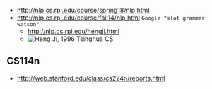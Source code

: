 * http://nlp.cs.rpi.edu/course/spring18/nlp.html
* http://nlp.cs.rpi.edu/course/fall14/nlp.html `Google "slot grammar watson"`
  * http://nlp.cs.rpi.edu/hengji.html
  * ![Heng Ji](http://nlp.cs.rpi.edu/people/image/hengji.jpg), 1996 Tsinghua CS

## CS114n
* http://web.stanford.edu/class/cs224n/reports.html
